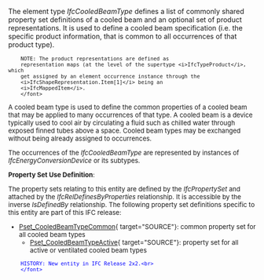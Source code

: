 The element type _IfcCooledBeamType_ defines a list of commonly shared property set definitions of a cooled beam and an optional set of product representations. It is used to define a cooled beam specification (i.e. the specific product information, that is common to all occurrences of that product type).

> <font size="-1">
		NOTE: The product representations are defined as
		representation maps (at the level of the supertype <i>IfcTypeProduct</i>, which
		get assigned by an element occurrence instance through the
		<i>IfcShapeRepresentation.Item[1]</i> being an
		<i>IfcMappedItem</i>.
    	</font>

A cooled beam type is used to define the common properties of a cooled beam that may be applied to many occurrences of that type. A cooled beam is a device typically used to cool air by circulating a fluid such as chilled water through exposed finned tubes above a space. Cooled beam types may be exchanged without being already assigned to occurrences.

The occurrences of the _IfcCooledBeamType_ are represented by instances of _IfcEnergyConversionDevice_ or its subtypes.

****Property Set Use Definition****:

The property sets relating to this entity are defined by the _IfcPropertySet_ and attached by the _IfcRelDefinesByProperties_ relationship. It is accessible by the inverse _IsDefinedBy_ relationship. The following property set definitions specific to this entity are part of this IFC release:

* [Pset_CooledBeamTypeCommon](../../psd/IfcHvacDomain/Pset_CooledBeamTypeCommon.xml){ target="SOURCE"}: common property set for all cooled beam types 
    * [Pset_CooledBeamTypeActive](../../psd/IfcHvacDomain/Pset_CooledBeamTypeActive.xml){ target="SOURCE"}: property set for all active or ventilated cooled beam types  

> <font color="#0000ff" size="-1">
    	HISTORY: New entity in IFC Release 2x2.<br>
    	</font>